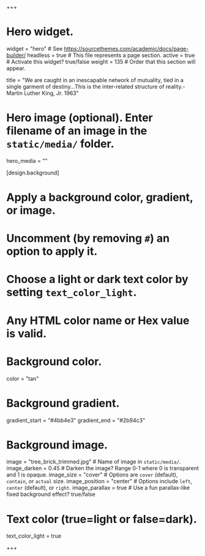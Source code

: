 +++
# Hero widget.
widget = "hero"  # See https://sourcethemes.com/academic/docs/page-builder/
headless = true  # This file represents a page section.
active = true # Activate this widget? true/false
weight = 135  # Order that this section will appear.

title = "We are caught in an inescapable network of mutuality, tied in a single garment of destiny...This is the inter-related structure of reality.- Martin Luther King, Jr. 1963"

# Hero image (optional). Enter filename of an image in the `static/media/` folder.
hero_media = ""

[design.background]
  # Apply a background color, gradient, or image.
  #   Uncomment (by removing `#`) an option to apply it.
  #   Choose a light or dark text color by setting `text_color_light`.
  #   Any HTML color name or Hex value is valid.

# Background color.
   color = "tan"
  
# Background gradient.
  gradient_start = "#4bb4e3"
  gradient_end = "#2b94c3"
  
# Background image.
   image = "tree_brick_trimmed.jpg"  # Name of image in `static/media/`.
   image_darken = 0.45  # Darken the image? Range 0-1 where 0 is transparent and 1 is opaque.
   image_size = "cover"  #  Options are `cover` (default), `contain`, or `actual` size.
   image_position = "center"  # Options include `left`, `center` (default), or `right`.
   image_parallax = true  # Use a fun parallax-like fixed background effect? true/false
  
# Text color (true=light or false=dark).
  text_color_light = true


+++

